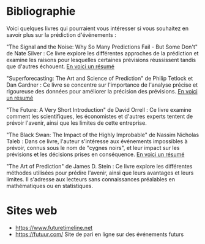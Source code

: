 # Bibliographie

Voici quelques livres qui pourraient vous intéresser si vous souhaitez en savoir plus sur la prédiction d'événements :

"The Signal and the Noise: Why So Many Predictions Fail - But Some Don't" de Nate Silver : Ce livre explore les différentes approches de la prédiction et examine les raisons pour lesquelles certaines prévisions réussissent tandis que d'autres échouent.
[En voici un résumé](résumé/signal.md)
 

"Superforecasting: The Art and Science of Prediction" de Philip Tetlock et Dan Gardner : Ce livre se concentre sur l'importance de l'analyse précise et rigoureuse des données pour améliorer la précision des prévisions.
[En voici un résumé](résumé/superforecasting.md)

"The Future: A Very Short Introduction" de David Orrell : Ce livre examine comment les scientifiques, les économistes et d'autres experts tentent de prévoir l'avenir, ainsi que les limites de cette entreprise.

"The Black Swan: The Impact of the Highly Improbable" de Nassim Nicholas Taleb : Dans ce livre, l'auteur s'intéresse aux événements impossibles à prévoir, connus sous le nom de "cygnes noirs", et leur impact sur les prévisions et les décisions prises en conséquence.
[En voici un résumé](résumé/theblackswan.md)

"The Art of Prediction" de James D. Stein : Ce livre explore les différentes méthodes utilisées pour prédire l'avenir, ainsi que leurs avantages et leurs limites. Il s'adresse aux lecteurs sans connaissances préalables en mathématiques ou en statistiques.

# Sites web

* https://www.futuretimeline.net 
* https://futuur.com/ Site de pari en ligne sur des événements futurs
